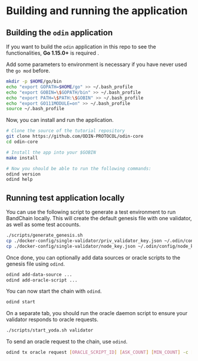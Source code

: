 # Building and running the application

## Building the `odin` application

If you want to build the `odin` application in this repo to see the functionalities, **Go 1.15.0+** is required .

Add some parameters to environment is necessary if you have never used the `go mod` before.

```bash
mkdir -p $HOME/go/bin
echo "export GOPATH=$HOME/go" >> ~/.bash_profile
echo "export GOBIN=\$GOPATH/bin" >> ~/.bash_profile
echo "export PATH=\$PATH:\$GOBIN" >> ~/.bash_profile
echo "export GO111MODULE=on" >> ~/.bash_profile
source ~/.bash_profile
```

Now, you can install and run the application.

```bash
# Clone the source of the tutorial repository
git clone https://github.com/ODIN-PROTOCOL/odin-core
cd odin-core

# Install the app into your $GOBIN
make install

# Now you should be able to run the following commands:
odind version
odind help
```

## Running test application locally

You can use the following script to generate a test environment to run BandChain locally. This will create the default genesis file with one validator, as well as some test accounts.

```bash
./scripts/generate_genesis.sh
cp ./docker-config/single-validator/priv_validator_key.json ~/.odin/config/priv_validator_key.json
cp ./docker-config/single-validator/node_key.json ~/.odin/config/node_key.json
```

Once done, you can optionally add data sources or oracle scripts to the genesis file using `odind`.

```bash
odind add-data-source ...
odind add-oracle-script ...
```

You can now start the chain with `odind`.

```bash
odind start
```

On a separate tab, you should run the oracle daemon script to ensure your validator responds to oracle requests.

```bash
./scripts/start_yoda.sh validator
```

To send an oracle request to the chain, use `odind`.

```bash
odind tx oracle request [ORACLE_SCRIPT_ID] [ASK_COUNT] [MIN_COUNT] -c [CALLDATA] --from requester --gas auto --keyring-backend test --from requester
```
